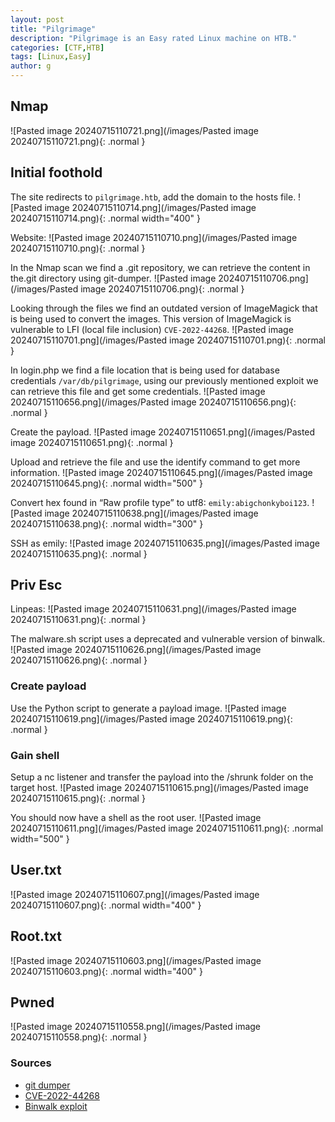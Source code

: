 ```yaml
---
layout: post
title: "Pilgrimage"
description: "Pilgrimage is an Easy rated Linux machine on HTB."
categories: [CTF,HTB]
tags: [Linux,Easy]
author: g
---
```


## Nmap
![Pasted image 20240715110721.png](/images/Pasted image 20240715110721.png){: .normal }


## Initial foothold
The site redirects to `pilgrimage.htb`, add the domain to the hosts file.
![Pasted image 20240715110714.png](/images/Pasted image 20240715110714.png){: .normal width="400" }

Website:
![Pasted image 20240715110710.png](/images/Pasted image 20240715110710.png){: .normal }

In the Nmap scan we find a .git repository, we can retrieve the content in the.git directory using git-dumper.
![Pasted image 20240715110706.png](/images/Pasted image 20240715110706.png){: .normal }


Looking through the files we find an outdated version of ImageMagick that is being used to convert the images. This version of ImageMagick is vulnerable to LFI (local file inclusion) `CVE-2022-44268`.
![Pasted image 20240715110701.png](/images/Pasted image 20240715110701.png){: .normal }

In login.php we find a file location that is being used for database credentials `/var/db/pilgrimage`, using our previously mentioned exploit we can retrieve this file and get some credentials.
![Pasted image 20240715110656.png](/images/Pasted image 20240715110656.png){: .normal }

Create the payload.
![Pasted image 20240715110651.png](/images/Pasted image 20240715110651.png){: .normal }

Upload and retrieve the file and use the identify command to get more information.
![Pasted image 20240715110645.png](/images/Pasted image 20240715110645.png){: .normal width="500" }

Convert hex found in “Raw profile type” to utf8: `emily:abigchonkyboi123`.
![Pasted image 20240715110638.png](/images/Pasted image 20240715110638.png){: .normal width="300" }

SSH as emily:
![Pasted image 20240715110635.png](/images/Pasted image 20240715110635.png){: .normal }



## Priv Esc
Linpeas:
![Pasted image 20240715110631.png](/images/Pasted image 20240715110631.png){: .normal }

The malware.sh script uses a deprecated and vulnerable version of binwalk.
![Pasted image 20240715110626.png](/images/Pasted image 20240715110626.png){: .normal }



### Create payload
Use the Python script to generate a payload image.
![Pasted image 20240715110619.png](/images/Pasted image 20240715110619.png){: .normal }


### Gain shell
Setup a nc listener and transfer the payload into the /shrunk folder on the target host.
![Pasted image 20240715110615.png](/images/Pasted image 20240715110615.png){: .normal }

You should now have a shell as the root user.
![Pasted image 20240715110611.png](/images/Pasted image 20240715110611.png){: .normal width="500" }


## User.txt
![Pasted image 20240715110607.png](/images/Pasted image 20240715110607.png){: .normal width="400" }


## Root.txt
![Pasted image 20240715110603.png](/images/Pasted image 20240715110603.png){: .normal width="400" }


## Pwned
![Pasted image 20240715110558.png](/images/Pasted image 20240715110558.png){: .normal }


### Sources
- [git dumper](https://github.com/arthaud/git-dumper)
- [CVE-2022-44268](https://github.com/Sybil-Scan/imagemagick-lfi-poc)
- [Binwalk exploit](https://www.exploit-db.com/exploits/51249)